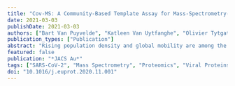 ```yaml
---
title: "Cov-MS: A Community-Based Template Assay for Mass-Spectrometry-Based Protein Detection in SARS-CoV-2 Patients"
date: 2021-03-03
publishDate: 2021-03-03
authors: ["Bart Van Puyvelde", "Katleen Van Uytfanghe", "Olivier Tytgat", "Laurence Van Oudenhove", "Ralf Gabriels", "Robbin Bouwmeester", "Simon Daled", "Tim Van Den Bossche", "Pathmanaban Ramasamy", "Sigrid Verhelst", "Laura De Clerck", "Laura Corveleyn", "Sander Willems", "Nathan Debunne", "Evelien Wynendaele", "Bart De Spiegeleer", "Peter Judak", "Kris Roels", "Laurie De Wilde", "Peter Van Eenoo", "Tim Reyns", "Marc Cherlet", "Emmie Dumont", "Griet Debyser", "Ruben t’Kindt", "Koen Sandra", "Surya Gupta", "Nicolas Drouin", "Amy Harms", "Thomas Hankemeier", "Donald JL Jones", "Pankaj Gupta", "Dan Lane", "Catherine S Lane", "Said El Ouadi", "Jean-Baptiste Vincendet", "Nick Morrice", "Stuart Oehrle", "Nikunj Tanna", "Steve Silvester", "Sally Hannam", "Florian C Sigloch", "Andrea Bhangu-Uhlmann", "Jan Claereboudt", "N Leigh Anderson", "Morteza Razavi", "Sven Degroeve", "Lize Cuypers", "Christophe Stove", "Katrien Lagrou", "Geert A Martens", "Dieter Deforce", "Lennart Martens", "Johannes PC Vissers", "Maarten Dhaenens"]
publication_types: ["Publication"]
abstract: "Rising population density and global mobility are among the reasons why pathogens such as SARS-CoV-2, the virus that causes COVID-19, spread so rapidly across the globe. The policy response to such pandemics will always have to include accurate monitoring of the spread, as this provides one of the few alternatives to total lockdown. However, COVID-19 diagnosis is currently performed almost exclusively by reverse transcription polymerase chain reaction (RT-PCR). Although this is efficient, automatable, and acceptably cheap, reliance on one type of technology comes with serious caveats, as illustrated by recurring reagent and test shortages. We therefore developed an alternative diagnostic test that detects proteolytically digested SARS-CoV-2 proteins using mass spectrometry (MS). We established the Cov-MS consortium, consisting of 15 academic laboratories and several industrial partners to increase applicability, accessibility, sensitivity, and robustness of this kind of SARS-CoV-2 detection. This, in turn, gave rise to the Cov-MS Digital Incubator that allows other laboratories to join the effort, navigate, and share their optimizations and translate the assay into their clinic. As this test relies on viral proteins instead of RNA, it provides an orthogonal and complementary approach to RT-PCR using other reagents that are relatively inexpensive and widely available, as well as orthogonally skilled personnel and different instruments. Data are available via ProteomeXchange with identifier PXD022550."
featured: false
publication: "*JACS Au*"
tags: ["SARS-CoV-2", "Mass Spectrometry", "Proteomics", "Viral Proteins", "Diagnostics", "MRM"]
doi: "10.1016/j.euprot.2020.11.001"
---
```

